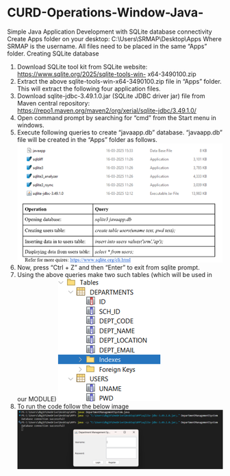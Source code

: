 # CURD-Operations-Window-Java-

Simple Java Application Development with SQLite database connectivity
Create Apps folder on your desktop: C:\Users\SRMAP\Desktop\Apps
Where SRMAP is the username. All files need to be placed in the same “Apps” folder.
Creating SQLite database
1. Download SQLite tool kit from SQLite website: https://www.sqlite.org/2025/sqlite-tools-win-
x64-3490100.zip
2. Extract the above sqlite-tools-win-x64-3490100.zip file in “Apps” folder. This will extract the
following four application files.
3. Download sqlite-jdbc-3.49.1.0.jar (SQLite JDBC driver jar) file from Maven central
repository: https://repo1.maven.org/maven2/org/xerial/sqlite-jdbc/3.49.1.0/
4. Open command prompt by searching for “cmd” from the Start menu in windows.
5. Execute following queries to create “javaapp.db” database. “javaapp.db” file will be created in
the “Apps” folder as follows.
![alt text](images/image.png)
6. Now, press “Ctrl + Z” and then “Enter” to exit from sqlite prompt.
7. Using the above queries make two such tables (which will be used in our MODULE)
![alt text](images/image-2.png)
8. To run the code follow the below image 
![alt text](images/image-1.png)